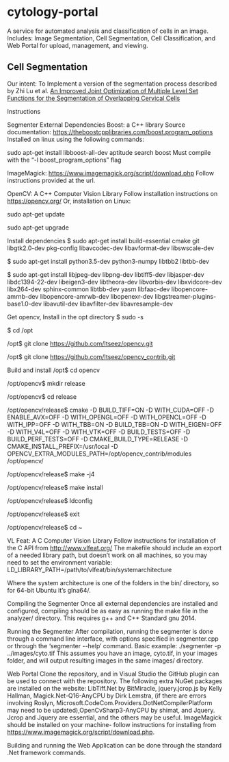 # cytology-portal

A service for automated analysis and classification of cells in an image. Includes: Image Segmentation, Cell Segmentation, Cell Classification, and Web Portal for upload, management, and viewing.

## Cell Segmentation

Our intent: To Implement a version of the segmentation process described by Zhi Lu et al.
[An Improved Joint Optimization of Multiple Level Set Functions for the Segmentation of Overlapping Cervical Cells](https://cs.adelaide.edu.au/~zhi/publications/paper_TIP_Jan04_2015_Finalised_two_columns.pdf)

Instructions

Segmenter External Dependencies
Boost: a C++ library
Source documentation: https://theboostcpplibraries.com/boost.program_options
Installed on linux using the following commands:

sudo apt-get install libboost-all-dev
aptitude search boost
Must compile with the “-l boost_program_options” flag

ImageMagick: 
https://www.imagemagick.org/script/download.php
Follow instructions provided at the url.

OpenCV: A C++ Computer Vision Library
Follow installation instructions on https://opencv.org/
Or, installation on Linux:

sudo apt-get update
 
sudo apt-get upgrade

Install dependencies
$ sudo apt-get install build-essential cmake git libgtk2.0-dev pkg-config libavcodec-dev libavformat-dev libswscale-dev

$ sudo apt-get install python3.5-dev python3-numpy libtbb2 libtbb-dev

$ sudo apt-get install libjpeg-dev libpng-dev libtiff5-dev libjasper-dev libdc1394-22-dev libeigen3-dev libtheora-dev libvorbis-dev libxvidcore-dev libx264-dev sphinx-common libtbb-dev yasm libfaac-dev libopencore-amrnb-dev libopencore-amrwb-dev libopenexr-dev libgstreamer-plugins-base1.0-dev libavutil-dev libavfilter-dev libavresample-dev

Get opencv, Install in the opt directory
$ sudo -s

$ cd /opt

/opt$ git clone https://github.com/Itseez/opencv.git

/opt$ git clone https://github.com/Itseez/opencv_contrib.git

Build and install
/opt$ cd opencv

/opt/opencv$ mkdir release

/opt/opencv$ cd release

/opt/opencv/release$ cmake -D BUILD_TIFF=ON -D WITH_CUDA=OFF -D ENABLE_AVX=OFF -D WITH_OPENGL=OFF -D WITH_OPENCL=OFF -D WITH_IPP=OFF -D WITH_TBB=ON -D BUILD_TBB=ON -D WITH_EIGEN=OFF -D WITH_V4L=OFF -D WITH_VTK=OFF -D BUILD_TESTS=OFF -D BUILD_PERF_TESTS=OFF -D CMAKE_BUILD_TYPE=RELEASE -D CMAKE_INSTALL_PREFIX=/usr/local -D OPENCV_EXTRA_MODULES_PATH=/opt/opencv_contrib/modules /opt/opencv/

/opt/opencv/release$ make -j4

/opt/opencv/release$ make install

/opt/opencv/release$ ldconfig

/opt/opencv/release$ exit

/opt/opencv/release$ cd ~


VL Feat: A C Computer Vision Library
Follow instructions for installation of the C API from http://www.vlfeat.org/
The makefile should include an export of a needed library path, but doesn’t work on all machines, so you may need to set the environment variable:
LD_LIBRARY_PATH=/path/to/vlfeat/bin/systemarchitecture

Where the system architecture is one of the folders in the bin/ directory, so for 64-bit Ubuntu it’s glna64/.

Compiling the Segmenter
Once all external dependencies are installed and configured, compiling should be as easy as running the make file in the analyzer/ directory. This requires g++ and C++ Standard gnu 2014.

Running the Segmenter
After compilation, running the segmenter is done through a command line interface, with options specified in segmenter.cpp or through the ‘segmenter --help’ command.
Basic example:
./segmenter -p ../images/cyto.tif
This assumes you have an image, cyto.tif, in your images folder, and will output resulting images in the same images/ directory.

Web Portal
Clone the repository, and in Visual Studio the GitHub plugin can be used to connect with the repository. 
The following extra NuGet packages are installed on the website: 
LibTiff.Net by BitMiracle, 
jquery.jcrop.js by Kelly Hallman, Magick.Net-Q16-AnyCPU by Dirk Lemstra, (if there are errors involving Roslyn, Microsoft.CodeCom.Providers.DotNetCompilerPlatform may need to be updated),OpenCvSharp3-AnyCPU by shimat, and Jquery. 
Jcrop and Jquery are essential, and the others may be useful.
ImageMagick should be installed on your machine- follow instructions for installing from https://www.imagemagick.org/script/download.php.

Building and running the Web Application can be done through the standard .Net framework commands.

